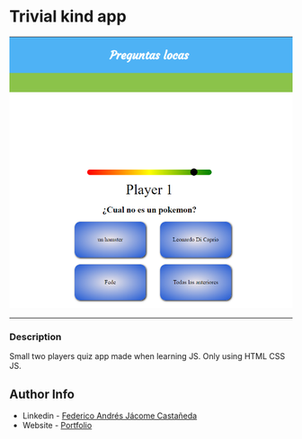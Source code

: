 # Trivial kind app

![Project Image](./main_img.png)

---

### Description
Small two players quiz app made when learning JS. Only using HTML CSS JS. 


## Author Info

- Linkedin - [Federico Andrés Jácome Castañeda](https://www.linkedin.com/in/federicojacome/)
- Website - [Portfolio](http://fedeandresdeveloper.online/)

